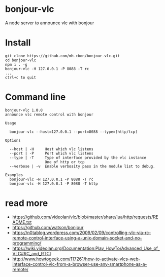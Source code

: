 # bonjour-vlc

A node server to announce vlc with bonjour

# Install

```
git clone https://github.com/mh-cbon/bonjour-vlc.git
cd bonjour-vlc
npm i . -g
bonjour-vlc -H 127.0.0.1 -P 8088 -T rc
...
ctrl+c to quit
```

# Command line

    bonjour-vlc 1.0.0
    announce vlc remote control with bonjour

    Usage

      bonjour-vlc --host=127.0.0.1 --port=8088 --type=[http/tcp]

    Options

      --host | -H     Host which vlc listens
      --port | -P     Port which vlc listens
      --type | -T     Type of interface provided by the vlc instance
                      One of http or tcp
      --verbose | -v  Enable verbosity pass in the module list to debug.

    Examples
      bonjour-vlc -H 127.0.0.1 -P 8088 -T rc
      bonjour-vlc -H 127.0.0.1 -P 8088 -T http

# read more

- https://github.com/videolan/vlc/blob/master/share/lua/http/requests/README.txt
- https://github.com/watson/bonjour
- https://n0tablog.wordpress.com/2009/02/09/controlling-vlc-via-rc-remote-control-interface-using-a-unix-domain-socket-and-no-programming/
- https://wiki.videolan.org/Documentation:Play_HowTo/Advanced_Use_of_VLC#RC_and_RTCI
- http://www.howtogeek.com/117261/how-to-activate-vlcs-web-interface-control-vlc-from-a-browser-use-any-smartphone-as-a-remote/
